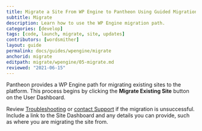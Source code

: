 ```yaml
---
title: Migrate a Site From WP Engine to Pantheon Using Guided Migration
subtitle: Migrate
description: Learn how to use the WP Engine migration path.
categories: [develop]
tags: [code, launch, migrate, site, updates]
contributors: [wordsmither]
layout: guide
permalink: docs/guides/wpengine/migrate
anchorid: migrate
editpath: migrate/wpengine/05-migrate.md
reviewed: "2021-06-15"
---
```


Pantheon provides a WP Engine path for migrating existing sites to the platform. This process begins by clicking the **Migrate Existing Site** button on the User Dashboard.

<Partial file="migrate/migrate-wp.md" />

Review [Troubleshooting](/guides/wpengine/troubleshooting) or [contact Support](/guides/support/contact-support/) if the migration is unsuccessful. Include a link to the Site Dashboard and any details you can provide, such as where you are migrating the site from.

